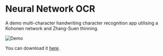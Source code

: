 Neural Network OCR
==================

A demo multi-character handwriting character recognition app utilising a Kohonen network and Zhang-Suen thinning.

![Demo](http://sc-cdn.scaleengine.net/i/1da4acc2f8f19cc0eb5a4771db3427a9.png)

You can download it [here](https://github.com/Xyene/OCR/releases).
